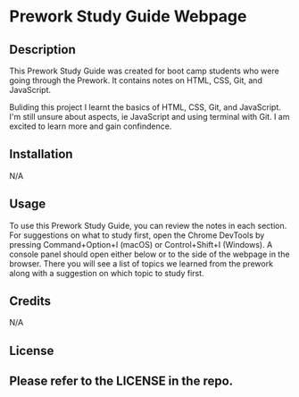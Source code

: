 # Prework Study Guide Webpage

## Description

This Prework Study Guide was created for boot camp students who were going through the Prework. It contains notes on HTML, CSS, Git, and JavaScript.

Buliding this project I learnt the basics of HTML, CSS, Git, and JavaScript. I'm still unsure about aspects, ie JavaScript and using terminal with Git. I am excited to learn more and gain confindence.

## Installation

N/A

## Usage

To use this Prework Study Guide, you can review the notes in each section. For suggestions on what to study first, open the Chrome DevTools by pressing Command+Option+I (macOS) or Control+Shift+I (Windows). A console panel should open either below or to the side of the webpage in the browser. There you will see a list of topics we learned from the prework along with a suggestion on which topic to study first.

## Credits

N/A

## License

## Please refer to the LICENSE in the repo.
